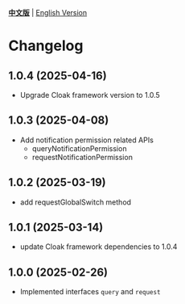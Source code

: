 [**中文版**](./CHANGELOG.md) | [English Version](./CHANGELOG-EN.md)

# Changelog

## 1.0.4 (2025-04-16)
- Upgrade Cloak framework version to 1.0.5

## 1.0.3 (2025-04-08)
- Add notification permission related APIs
  - queryNotificationPermission
  - requestNotificationPermission

## 1.0.2 (2025-03-19)
- add requestGlobalSwitch method

## 1.0.1 (2025-03-14)
- update Cloak framework dependencies to 1.0.4

## 1.0.0 (2025-02-26)
- Implemented interfaces `query` and `request`
